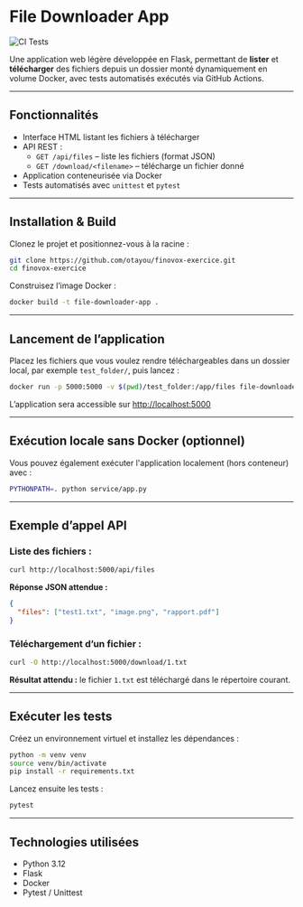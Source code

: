 # File Downloader App
![CI Tests](https://github.com/otayou/finovox-exercice/actions/workflows/ci.yml/badge.svg)

Une application web légère développée en Flask, permettant de **lister** et **télécharger** des fichiers depuis un dossier monté dynamiquement en volume Docker, avec tests automatisés exécutés via GitHub Actions.

---

## Fonctionnalités

- Interface HTML listant les fichiers à télécharger
- API REST :
  - `GET /api/files` – liste les fichiers (format JSON)
  - `GET /download/<filename>` – télécharge un fichier donné
- Application conteneurisée via Docker
- Tests automatisés avec `unittest` et `pytest`

---

## Installation & Build

Clonez le projet et positionnez-vous à la racine :

```bash
git clone https://github.com/otayou/finovox-exercice.git
cd finovox-exercice
```

Construisez l’image Docker :

```bash
docker build -t file-downloader-app .
```

---

## Lancement de l’application

Placez les fichiers que vous voulez rendre téléchargeables dans un dossier local, par exemple `test_folder/`, puis lancez :

```bash
docker run -p 5000:5000 -v $(pwd)/test_folder:/app/files file-downloader-app
```

L’application sera accessible sur [http://localhost:5000](http://localhost:5000)

---

## Exécution locale sans Docker (optionnel)

Vous pouvez également exécuter l'application localement (hors conteneur) avec :

```bash
PYTHONPATH=. python service/app.py
```

---

## Exemple d’appel API

### Liste des fichiers :
```bash
curl http://localhost:5000/api/files
```
**Réponse JSON attendue :**
```json
{
  "files": ["test1.txt", "image.png", "rapport.pdf"]
}
```

### Téléchargement d’un fichier :
```bash
curl -O http://localhost:5000/download/1.txt
```
**Résultat attendu :** le fichier `1.txt` est téléchargé dans le répertoire courant.

---

## Exécuter les tests

Créez un environnement virtuel et installez les dépendances :

```bash
python -m venv venv
source venv/bin/activate
pip install -r requirements.txt
```

Lancez ensuite les tests :

```bash
pytest
```

---

## Technologies utilisées

- Python 3.12
- Flask
- Docker
- Pytest / Unittest


